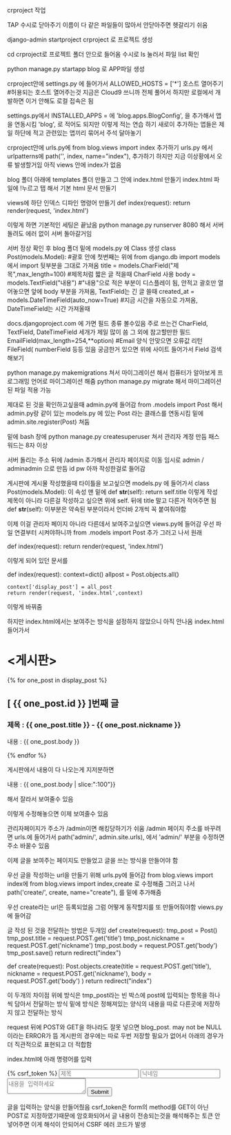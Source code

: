 crproject 작업

TAP 수시로 닫아주기
이름이 다 같은 파일들이 많아서 안닫아주면 헷갈리기 쉬움

django-admin startproject crproject 로 프로젝트 생성

cd crproject로 프로젝트 폴더 안으로 들어옴
수시로 ls 눌러서 파일 list 확인

python manage.py startapp blog 로 APP파일 생성

crproject안에 settings.py 에 들어가서 ALLOWED_HOSTS = ['*'] 호스트 열어주기 #허용되는 호스트 열어주는것
지금은 Cloud9 쓰니까 전체 풀어서 하지만 로컬에서 개발하면 이거 안해도 로컬 접속은 됨

settings.py에서 INSTALLED_APPS = 에 'blog.apps.BlogConfig', 을 추가해서 앱을 연동시킴
'blog', 로 적어도 되지만 이렇게 적는 연습 하기
새로이 추가하는 앱들은 제일 하단에 적고 관련있는 앱끼리 묶어서 주석 달아놓기

crproject안에 urls.py에 from blog.views import index 추가하기
urls.py 에서 urlpatterns에 path('', index, name="index"), 추가하기
하지만 지금 이상황에서 오류 발생할거임 아직 views 안에 index가 없음

blog 폴더 아래에 templates 폴더 만들고 그 안에 index.html 만들기
index.html 파일에 !누르고 탭 해서 기본 html 문서 만들기

views에 하단 인덱스 디파인 명령어 만들기
def index(request): 
    return render(request, 'index.html')
    
이렇게 하면 기본적인 세팅은 끝났음
python manage.py runserver 8080 해서 서버 돌려도 에러 없이 서버 돌아갈거임

서버 정상 확인 후 blog 폴더 밑에 models.py 에 Class 생성
class Post(models.Model): #괄호 안에 첫번째는 위에 from django.db import models 에서 import 뒷부분을 그대로 가져옴
    title = models.CharField("제목",max_length=100) #제목처럼 짧은 글 적을때 CharField 사용
    body = models.TextField("내용") #"내용"으로 적은 부분이 디스플레이 됨, 안적고 괄호만 열어놓으면 앞에 body 부분을 가져옴, TextField는 긴 글 쓸때
    created_at = models.DateTimeField(auto_now=True) #지금 시간을 자동으로 가져옴, DateTimeField는 시간 가져올때

docs.djangoproject.com 에 가면 필드 종류 볼수있음 주로 쓰는건 CharField, TextField, DateTimeField 세개가 제일 많이 씀
그 외에 참고할만한 필드
EmailField(max_length=254,**option) #Email 양식 안맞으면 오류값 리턴
FileField(
numberField
등등 있음 궁금한거 있으면 위에 사이트 들어가서 Field 검색해보기


python manage.py makemigrations 쳐서 마이그레이션 해서 컴퓨터가 알아보게 프로그래밍 언어로 마이그레이션 해줌
python manage.py migrate 해서 마이그레이션 된 파일 적용 가능

제대로 된 것을 확인하고싶을때 admin.py에 들어감
from .models import Post 해서 admin.py랑 같이 있는 models.py 에 있는 Post 라는 클래스를 연동시킴
밑에 admin.site.register(Post) 쳐둠

밑에 bash 창에 python manage.py createsuperuser 쳐서 관리자 계정 만듬
패스워드는 8자 이상

서버 돌리는 주소 뒤에 /admin 추가해서 관리자 페이지로 이동
임시로 admin / adminadmin 으로 만듬
id pw 아까 작성한걸로 들어감


게시판에 게시물 작성했을때 타이틀을 보고싶으면 models.py 에 들어가서
class Post(models.Model): 이 속성 맨 밑에
    def __str__(self):
        return self.title
이렇게 작성
제목이 아니라 다른걸 작성하고 싶으면 위에 self. 뒤에 title 말고 다른거 적어주면 됨
def __str__(self): 이부분은 약속된 부분이라서 언더바 2개씩 꼭 붙여줘야함

이제 이걸 관리자 페이지 아니라 다른데서 보여주고싶으면 views.py에 들어감
우선 파일 연결부터 시켜야하니까 from .models import Post 추가
그러고 나서 원래

def index(request): 
    return render(request, 'index.html')
    
이렇게 되어 있던 문서를

def index(request): 
    context=dict()
    allpost = Post.objects.all()
    
    context['display_post'] = all_post
    return render(request, 'index.html',context)
    
이렇게 바꿔줌

하지만 index.html에서는 보여주는 방식을 설정하지 않았으니 아직 안나옴
index.html 들어가서

<body>
    <h1><게시판></h1>
    {% for one_post in display_post %}
        <h2>[ {{ one_post.id }} ]번째 글</h2>
        <h3>제목 : {{ one_post.title }} - {{ one_post.nickname }}</h3>
        <p>내용 : {{ one_post.body }}</p>
    {% endfor %}
</body>

게시판에서 내용이 다 나오는게 지저분하면 <p>내용 : {{ one_post.body | slice:":100"}}</p> 해서 잘라서 보여줄수 있음

이렇게 수정해놓으면 이제 보여줄수 있음

관리자페이지가 주소가 /admin이면 해킹당하기가 쉬움
/admin 페이지 주소를 바꾸려면 urls.에 들어가서 path('admin/', admin.site.urls), 에서 'admin/' 부분을 수정하면 주소 바꿀수 있음

이제 글을 보여주는 페이지도 만들었고 글을 쓰는 방식을 만들어야 함

우선 글을 작성하는 url을 만들기 위해 urls.py에 들어감
from blog.views import index에 from blog.views import index,create 로 수정해줌
그러고 나서 path('create/', create, name="create"), 를 밑에 추가해줌

우선 create라는 url은 등록되었음 그럼 어떻게 동작할지를 또 만들어줘야함 views.py에 들어감

글 작성 된 것을 전달하는 방법은 두개임
def create(request):
    tmp_post = Post()
    tmp_post.title = request.POST.get('title')
    tmp_post.nickname = request.POST.get('nickname')
    tmp_post.body = request.POST.get('body')
    tmp_post.save()
    return redirect("index")
    

def create(request):
    Post.objects.create(title = request.POST.get('title'),
                        nickname = request.POST.get('nickname'),
                        body = request.POST.get('body') )
    return redirect("index")

이 두개의 차이점
위에 방식은 tmp_post라는 빈 박스에 post에 입력되는 항목을 하나씩 담아서 전달하는 방식
밑에 방식은 정해져있는 양식의 내용을 따로 다른곳에 저장하지 않고 전달하는 방식

request 뒤에 POST와 GET을 하나라도 잘못 넣으면 blog_post. may not be NULL 이라는 ERROR가 뜸
게시판의 경우에는 따로 두번 저장할 필요가 없어서 아래의 경우가 더 직관적으로 표현되고 더 적합함


index.html에 아래 명령어를 입력
    <form method="post" action="{% url 'create' %}">
        {% csrf_token %}
        <input type="text" name="title" placeholder="제목"/>
        <input type="text" name="nickname" placeholder="닉네임"/>
        <textarea name="body" placeholder="내용을 입력하세요"></textarea>
        <input type="submit" name="제출" values="제출"/>
    </form>
글을 입력하는 양식을 만들어줬음
csrf_token은 form의 method를 GET이 아닌 POST로 지정하였기때문에 암호화되어서 글 내용이 전송되는것을 해석해주는 토큰
안넣어주면 이게 해석이 안되어서 CSRF 에러 코드가 발생
